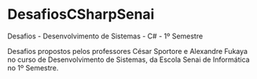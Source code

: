 # DesafiosCSharpSenai
Desafios - Desenvolvimento de Sistemas - C# - 1º Semestre

Desafios propostos pelos professores César Sportore e Alexandre Fukaya no curso de Desenvolvimento de Sistemas, da Escola Senai de Informática no 1º Semestre.

